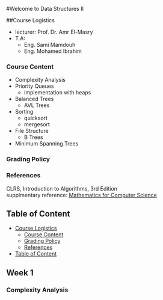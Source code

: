 
#Welcome to Data Structures II

##Course Logistics
 - lecturer: Prof. Dr. Amr El-Masry
 - T.A:
	 - Eng. Sami Mamdouh
	 - Eng. Mohamed Ibrahim

### Course Content
 - Complexity Analysis
 - Priority Queues
	 - implementation with heaps
 - Balanced Trees
	 - AVL Trees
 - Sorting
	 - quicksort
	 - mergesort
 - File Structure
	  - B Trees
 - Minimum Spanning Trees
 
### Grading Policy
### References
CLRS, Introduction to Algorithms, 3rd Edition  
supplmentary reference: [Mathematics for Computer Science](https://www.cs.princeton.edu/courses/archive/fall06/cos341/handouts/mathcs.pdf)

## Table of Content
- [Course Logistics](#course-logistics)
	- [Course Content](#course-content)
	- [Grading Policy](#grading-policy)
	- [References](#references)
- [Table of Content](#table-of-content)

## Week 1
### Complexity Analysis
